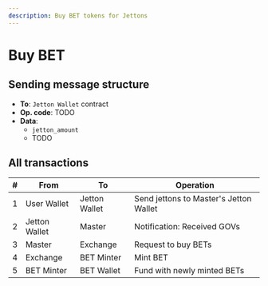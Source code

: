 ```yaml
---
description: Buy BET tokens for Jettons
---
```


# Buy BET

## Sending message structure

* **To**: `Jetton Wallet` contract
* **Op. code**: TODO
* **Data**:
    * `jetton_amount`
    * TODO

## All transactions

| # | From          | To            | Operation                              |
|---|---------------|---------------|----------------------------------------|
| 1 | User Wallet   | Jetton Wallet | Send jettons to Master's Jetton Wallet |
| 2 | Jetton Wallet | Master        | Notification: Received GOVs            |
| 3 | Master        | Exchange      | Request to buy BETs                    |
| 4 | Exchange      | BET Minter    | Mint BET                               |
| 5 | BET Minter    | BET Wallet    | Fund with newly minted BETs            |
